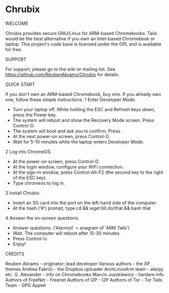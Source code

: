 Chrubix
=======

WELCOME

Chrubix provides secure GNU/Linux for ARM-based Chromebooks. Tails would be
the best alternative if you own an Intel-based Chromebook or laptop. This
project's code base is licensed under the GPL and is available for free.


SUPPORT

For support, please go to the wiki or mailing list.
See https://github.com/ReubenAbrams/Chrubix for details.


QUICK START

If you don't own an ARM-based Chromebook, buy one. If you already own one, follow these simple instructions.
1 Enter Developer Mode.
* Turn your laptop off. While holding the ESC and Refresh keys down, press the Power key.
* The system will reboot and show the Recovery Mode screen. Press Control-D.
* The system will boot and ask you to confirm. Press <Enter>.
* At the next power-on screen, press Control-D.
* Wait for 5-10 minutes while the laptop enters Developer Mode.

2 Log into ChromeOS.
* At the power-on screen, press Control-D.
* At the login window, configure your WiFi connection.
* At the sign-in window, press Control-Alt-F2 (the second key to the right of the ESC key).
* Type chromeos <Enter> to log in.

3 Install Chrubix.
* Insert an SD card into the port on the left-hand side of the computer.
* At the hash ('#') prompt, type cd && wget bit.do/that && bash that <Enter>

4 Answer the on-screen questions.
* Answer questions. ('Alarmist' = anagram of 'ARM Tails')
* Wait. The computer will reboot after 15-30 minutes.
* Press Control-U.
* Enjoy!


CREDITS

Reuben Abrams - originator; lead developer
Various authors - the XP themes
Andrea Fabrizi - the Dropbox uploader
ArchLinuxArm team - alarpy etc.
G. Alexander - info on Chromebooks
Marcin Juszkiewicz - hardare info
Authors of FreeNet - Freenet
Authors of I2P - I2P
Authors of Tor - Tor
Tails Team - GPG Applet
